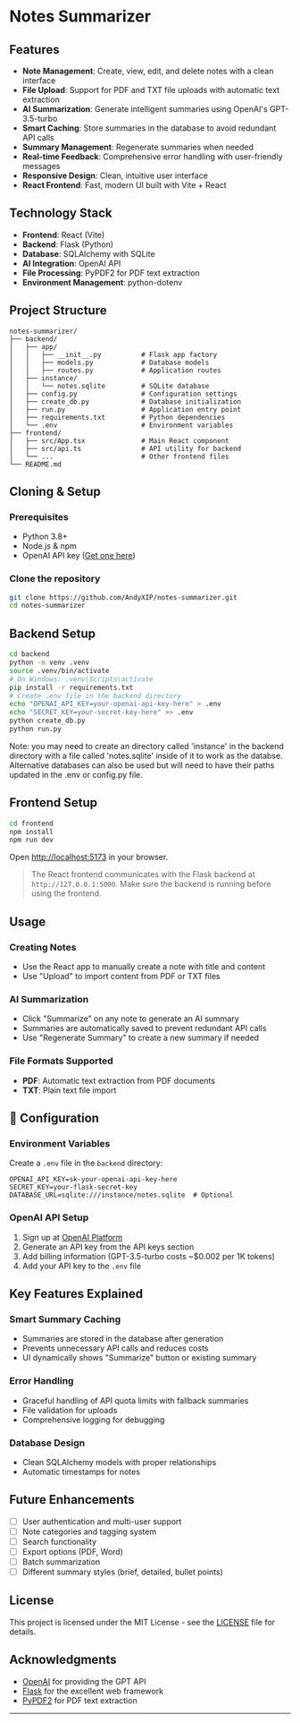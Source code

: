 

# Notes Summarizer

## Features

- **Note Management**: Create, view, edit, and delete notes with a clean interface
- **File Upload**: Support for PDF and TXT file uploads with automatic text extraction
- **AI Summarization**: Generate intelligent summaries using OpenAI's GPT-3.5-turbo
- **Smart Caching**: Store summaries in the database to avoid redundant API calls
- **Summary Management**: Regenerate summaries when needed
- **Real-time Feedback**: Comprehensive error handling with user-friendly messages
- **Responsive Design**: Clean, intuitive user interface
- **React Frontend**: Fast, modern UI built with Vite + React

## Technology Stack

- **Frontend**: React (Vite)
- **Backend**: Flask (Python)
- **Database**: SQLAlchemy with SQLite
- **AI Integration**: OpenAI API
- **File Processing**: PyPDF2 for PDF text extraction
- **Environment Management**: python-dotenv

## Project Structure

```
notes-summarizer/
├── backend/
│   ├── app/
│   │   ├── __init__.py          # Flask app factory
│   │   ├── models.py            # Database models
│   │   ├── routes.py            # Application routes
│   ├── instance/
│   │   └── notes.sqlite         # SQLite database
│   ├── config.py                # Configuration settings
│   ├── create_db.py             # Database initialization
│   ├── run.py                   # Application entry point
│   ├── requirements.txt         # Python dependencies
│   └── .env                     # Environment variables
├── frontend/
│   ├── src/App.tsx              # Main React component
│   ├── src/api.ts               # API utility for backend
│   └── ...                      # Other frontend files
└── README.md
```

## Cloning & Setup

### Prerequisites
- Python 3.8+
- Node.js & npm
- OpenAI API key ([Get one here](https://platform.openai.com/api-keys))

### Clone the repository
```bash
git clone https://github.com/AndyXIP/notes-summarizer.git
cd notes-summarizer
```

## Backend Setup
```bash
cd backend
python -m venv .venv
source .venv/bin/activate
# On Windows: .venv\Scripts\activate
pip install -r requirements.txt
# Create .env file in the backend directory
echo "OPENAI_API_KEY=your-openai-api-key-here" > .env
echo "SECRET_KEY=your-secret-key-here" >> .env
python create_db.py
python run.py
```

Note: you may need to create an directory called 'instance' in the backend directory with a file called 'notes.sqlite' inside of it to work as the databse. Alternative databases can also be used but will need to have their paths updated in the .env or config.py file.

## Frontend Setup
```bash
cd frontend
npm install
npm run dev
```

Open [http://localhost:5173](http://localhost:5173) in your browser.

> The React frontend communicates with the Flask backend at `http://127.0.0.1:5000`. Make sure the backend is running before using the frontend.

## Usage

### Creating Notes
- Use the React app to manually create a note with title and content
- Use "Upload" to import content from PDF or TXT files

### AI Summarization
- Click "Summarize" on any note to generate an AI summary
- Summaries are automatically saved to prevent redundant API calls
- Use "Regenerate Summary" to create a new summary if needed

### File Formats Supported
- **PDF**: Automatic text extraction from PDF documents
- **TXT**: Plain text file import

## 🔧 Configuration

### Environment Variables
Create a `.env` file in the `backend` directory:

```env
OPENAI_API_KEY=sk-your-openai-api-key-here
SECRET_KEY=your-flask-secret-key
DATABASE_URL=sqlite:///instance/notes.sqlite  # Optional
```

### OpenAI API Setup
1. Sign up at [OpenAI Platform](https://platform.openai.com/)
2. Generate an API key from the API keys section
3. Add billing information (GPT-3.5-turbo costs ~$0.002 per 1K tokens)
4. Add your API key to the `.env` file

## Key Features Explained

### Smart Summary Caching
- Summaries are stored in the database after generation
- Prevents unnecessary API calls and reduces costs
- UI dynamically shows "Summarize" button or existing summary

### Error Handling
- Graceful handling of API quota limits with fallback summaries
- File validation for uploads
- Comprehensive logging for debugging

### Database Design
- Clean SQLAlchemy models with proper relationships
- Automatic timestamps for notes

## Future Enhancements

- [ ] User authentication and multi-user support
- [ ] Note categories and tagging system
- [ ] Search functionality
- [ ] Export options (PDF, Word)
- [ ] Batch summarization
- [ ] Different summary styles (brief, detailed, bullet points)

## License

This project is licensed under the MIT License - see the [LICENSE](LICENSE) file for details.

## Acknowledgments

- [OpenAI](https://openai.com/) for providing the GPT API
- [Flask](https://flask.palletsprojects.com/) for the excellent web framework
- [PyPDF2](https://pypdf2.readthedocs.io/) for PDF text extraction

---
